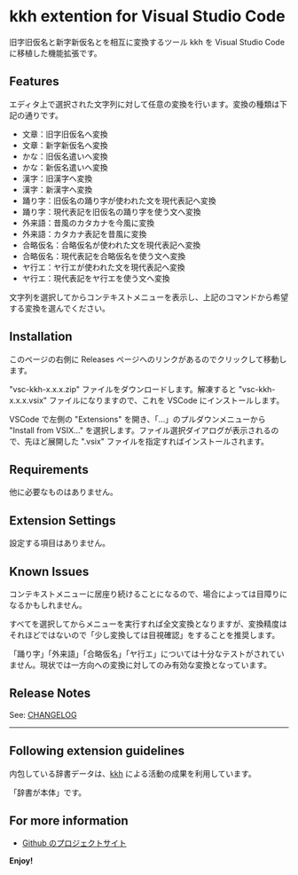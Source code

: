 # kkh extention for Visual Studio Code
旧字旧仮名と新字新仮名とを相互に変換するツール kkh を Visual Studio Code に移植した機能拡張です。

## Features
エディタ上で選択された文字列に対して任意の変換を行います。変換の種類は下記の通りです。

- 文章：旧字旧仮名へ変換
- 文章：新字新仮名へ変換
- かな：旧仮名遣いへ変換
- かな：新仮名遣いへ変換
- 漢字：旧漢字へ変換
- 漢字：新漢字へ変換
- 踊り字：旧仮名の踊り字が使われた文を現代表記へ変換
- 踊り字：現代表記を旧仮名の踊り字を使う文へ変換
- 外来語：昔風のカタカナを今風に変換
- 外来語：カタカナ表記を昔風に変換
- 合略仮名：合略仮名が使われた文を現代表記へ変換
- 合略仮名：現代表記を合略仮名を使う文へ変換
- ヤ行エ：ヤ行エが使われた文を現代表記へ変換
- ヤ行エ：現代表記をヤ行エを使う文へ変換

文字列を選択してからコンテキストメニューを表示し、上記のコマンドから希望する変換を選んでください。

## Installation
このページの右側に Releases ページへのリンクがあるのでクリックして移動します。

"vsc-kkh-x.x.x.zip" ファイルをダウンロードします。解凍すると "vsc-kkh-x.x.x.vsix" ファイルになりますので、これを VSCode にインストールします。

VSCode で左側の "Extensions" を開き、「…」のプルダウンメニューから "Install from VSIX..." を選択します。ファイル選択ダイアログが表示されるので、先ほど展開した ".vsix" ファイルを指定すればインストールされます。

## Requirements
他に必要なものはありません。

## Extension Settings
設定する項目はありません。

## Known Issues
コンテキストメニューに居座り続けることになるので、場合によっては目障りになるかもしれません。

すべてを選択してからメニューを実行すれば全文変換となりますが、変換精度はそれほどではないので「少し変換しては目視確認」をすることを推奨します。

「踊り字」「外来語」「合略仮名」「ヤ行エ」については十分なテストがされていません。現状では一方向への変換に対してのみ有効な変換となっています。

## Release Notes
See: [CHANGELOG](CHANGELOG.md)

-------------------------------------------------------------------------------

## Following extension guidelines
内包している辞書データは、[kkh](https://github.com/okikae/kkh) による活動の成果を利用しています。

「辞書が本体」です。

## For more information
- [Github のプロジェクトサイト](https://github.com/okikae)

**Enjoy!**

